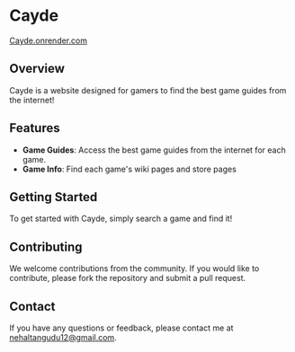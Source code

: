 # Cayde
[Cayde.onrender.com](https://cayde.onrender.com)
## Overview

Cayde is a website designed for gamers to find the best game guides from the internet!

## Features

- **Game Guides**: Access the best game guides from the internet for each game.
- **Game Info**: Find each game's wiki pages and store pages  

## Getting Started

To get started with Cayde, simply search a game and find it!

## Contributing

We welcome contributions from the community. If you would like to contribute, please fork the repository and submit a pull request.

## Contact

If you have any questions or feedback, please contact me at nehaltangudu12@gmail.com.